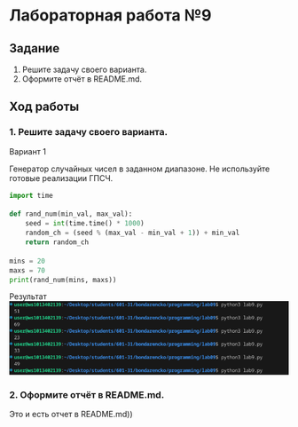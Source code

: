 # Лабораторная работа №9
## Задание 
1. Решите задачу своего варианта.
2. Оформите отчёт в README.md.

## Ход работы 
### 1. Решите задачу своего варианта.
Вариант 1

Генератор случайных чисел в заданном диапазоне. Не используйте готовые реализации ГПСЧ.

```python
import time

def rand_num(min_val, max_val):
    seed = int(time.time() * 1000)
    random_ch = (seed % (max_val - min_val + 1)) + min_val
    return random_ch

mins = 20
maxs = 70 
print(rand_num(mins, maxs))
```

Результат
![](1.png)

### 2. Оформите отчёт в README.md.
Это и есть отчет в README.md))
